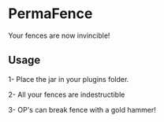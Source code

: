 PermaFence
==========
Your fences are now invincible!

Usage
-----
1- Place the jar in your plugins folder.

2- All your fences are indestructible

3- OP's can break fence with a gold hammer!